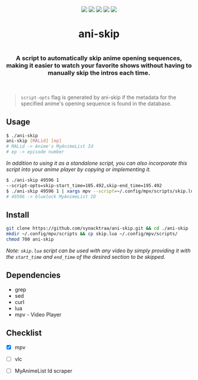 
<p align=center>
<br>
<a href="http://makeapullrequest.com"><img src="https://img.shields.io/badge/PRs-welcome-darkorange.svg"></a>
<img src="https://img.shields.io/badge/os-linux-darkorange">
<img src="https://img.shields.io/badge/os-mac-darkorange">
<img src="https://img.shields.io/badge/os-windows-darkorange">
<img src="https://img.shields.io/badge/os-android-darkorange">
<br>
</p>

<h1 align="center">ani-skip<h1>

<h3 align="center">
A script to automatically skip anime opening sequences, making it easier to watch your favorite shows without having to manually skip the intros each time.
</h3>
<br>

> `script-opts` flag is generated by ani-skip if the metadata for the specified anime's opening sequence is found in the database.

## Usage

```sh
$ ./ani-skip
ani-skip [MALid] [ep]
# MALid -> Anime's MyAnimeList Id
# ep -> episode number 
```

*In addition to using it as a standalone script, you can also incorporate this script into your anime player by copying or implementing it.*

```sh
$ ./ani-skip 49596 1
--script-opts=skip-start_time=105.492,skip-end_time=195.492
$ ./ani-skip 49596 1 | xargs mpv --script=~/.config/mpv/scripts/skip.lua {} "bluelock-ep1.mp4"
# 49596 -> bluelock MyAnimeList ID
```

## Install

```sh
git clone https://github.com/synacktraa/ani-skip.git && cd ./ani-skip
mkdir ~/.config/mpv/scripts && cp skip.lua ~/.config/mpv/scripts/
chmod 700 ani-skip
```
*Note:  `skip.lua` script can be used with any video by simply providing it with the `start_time` and `end_time` of the desired section to be skipped.*

## Dependencies

- grep
- sed
- curl
- lua
- mpv - Video Player

## Checklist


- [x] mpv
- [ ] vlc
- [ ] MyAnimeList Id scraper

